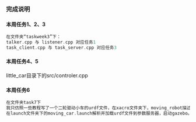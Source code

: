 ### 完成说明

#### 本周任务1、2、3

```C++
在文件夹“taskweek3”下：
talker.cpp 与 listener.cpp 对应任务1
task_client.cpp 与 task_server.cpp 对应任务3
```

#### 本周任务4、5

little_car目录下的src/controler.cpp

#### 本周任务6

```C++
在文件夹task7下
我只仿照一些教程写了一个二轮驱动小车的urdf文件，在xacro文件夹下，moving_robot描述了小车的物理属性，control则给小车joint添加传动转置，控制器，integrate文件对以上两个文件进行整合。
在launch文件夹下的moving_car.launch解析并加载urdf文件到参数服务器，启动gazebo。
```
